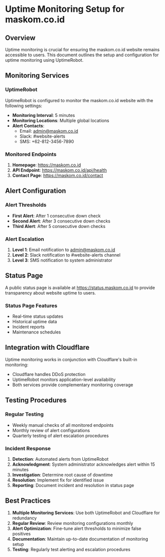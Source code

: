 # Uptime Monitoring Setup for maskom.co.id

## Overview

Uptime monitoring is crucial for ensuring the maskom.co.id website remains accessible to users. This document outlines the setup and configuration for uptime monitoring using UptimeRobot.

## Monitoring Services

### UptimeRobot

UptimeRobot is configured to monitor the maskom.co.id website with the following settings:

- **Monitoring Interval**: 5 minutes
- **Monitoring Locations**: Multiple global locations
- **Alert Contacts**: 
  - Email: admin@maskom.co.id
  - Slack: #website-alerts
  - SMS: +62-812-3456-7890

### Monitored Endpoints

1. **Homepage**: https://maskom.co.id
2. **API Endpoint**: https://maskom.co.id/api/health
3. **Contact Page**: https://maskom.co.id/contact

## Alert Configuration

### Alert Thresholds

- **First Alert**: After 1 consecutive down check
- **Second Alert**: After 3 consecutive down checks
- **Third Alert**: After 5 consecutive down checks

### Alert Escalation

1. **Level 1**: Email notification to admin@maskom.co.id
2. **Level 2**: Slack notification to #website-alerts channel
3. **Level 3**: SMS notification to system administrator

## Status Page

A public status page is available at https://status.maskom.co.id to provide transparency about website uptime to users.

### Status Page Features

- Real-time status updates
- Historical uptime data
- Incident reports
- Maintenance schedules

## Integration with Cloudflare

Uptime monitoring works in conjunction with Cloudflare's built-in monitoring:

- Cloudflare handles DDoS protection
- UptimeRobot monitors application-level availability
- Both services provide complementary monitoring coverage

## Testing Procedures

### Regular Testing

- Weekly manual checks of all monitored endpoints
- Monthly review of alert configurations
- Quarterly testing of alert escalation procedures

### Incident Response

1. **Detection**: Automated alerts from UptimeRobot
2. **Acknowledgment**: System administrator acknowledges alert within 15 minutes
3. **Investigation**: Determine root cause of downtime
4. **Resolution**: Implement fix for identified issue
5. **Reporting**: Document incident and resolution in status page

## Best Practices

1. **Multiple Monitoring Services**: Use both UptimeRobot and Cloudflare for redundancy
2. **Regular Review**: Review monitoring configurations monthly
3. **Alert Optimization**: Fine-tune alert thresholds to minimize false positives
4. **Documentation**: Maintain up-to-date documentation of monitoring setup
5. **Testing**: Regularly test alerting and escalation procedures